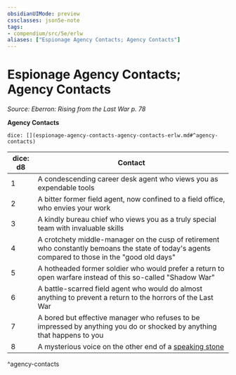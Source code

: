 ```yaml
---
obsidianUIMode: preview
cssclasses: json5e-note
tags:
- compendium/src/5e/erlw
aliases: ["Espionage Agency Contacts; Agency Contacts"]
---
```

# Espionage Agency Contacts; Agency Contacts
*Source: Eberron: Rising from the Last War p. 78* 

**Agency Contacts**

`dice: [](espionage-agency-contacts-agency-contacts-erlw.md#^agency-contacts)`

| dice: d8 | Contact |
|----------|---------|
| 1 | A condescending career desk agent who views you as expendable tools |
| 2 | A bitter former field agent, now confined to a field office, who envies your work |
| 3 | A kindly bureau chief who views you as a truly special team with invaluable skills |
| 4 | A crotchety middle-manager on the cusp of retirement who constantly bemoans the state of today's agents compared to those in the "good old days" |
| 5 | A hotheaded former soldier who would prefer a return to open warfare instead of this so-called "Shadow War" |
| 6 | A battle-scarred field agent who would do almost anything to prevent a return to the horrors of the Last War |
| 7 | A bored but effective manager who refuses to be impressed by anything you do or shocked by anything that happens to you |
| 8 | A mysterious voice on the other end of a [speaking stone](compendium/items/speaking-stone-erlw.md) |
^agency-contacts